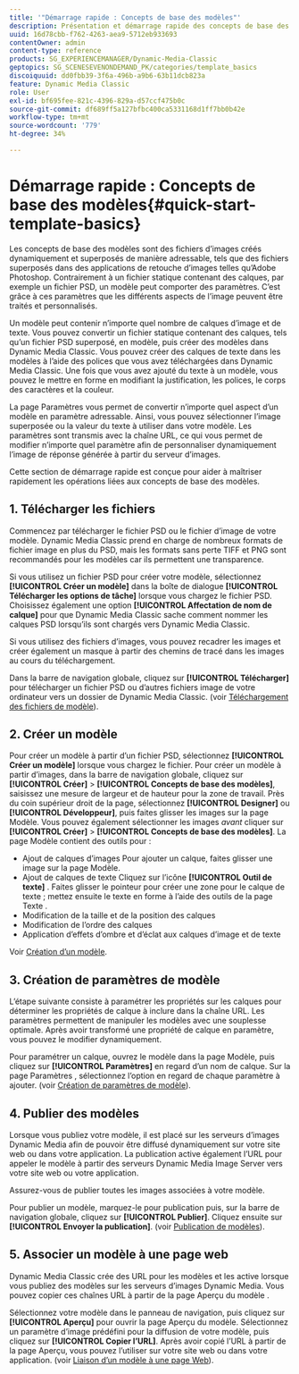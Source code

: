 ```yaml
---
title: '"Démarrage rapide : Concepts de base des modèles"'
description: Présentation et démarrage rapide des concepts de base des modèles pour vous aider à démarrer rapidement.
uuid: 16d78cbb-f762-4263-aea9-5712eb933693
contentOwner: admin
content-type: reference
products: SG_EXPERIENCEMANAGER/Dynamic-Media-Classic
geptopics: SG_SCENESEVENONDEMAND_PK/categories/template_basics
discoiquuid: dd0fbb39-3f6a-496b-a9b6-63b11dcb823a
feature: Dynamic Media Classic
role: User
exl-id: bf695fee-821c-4396-829a-d57ccf475b0c
source-git-commit: df689ff5a127bfbc400ca5331168d1ff7bb0b42e
workflow-type: tm+mt
source-wordcount: '779'
ht-degree: 34%

---
```


# Démarrage rapide : Concepts de base des modèles{#quick-start-template-basics}

Les concepts de base des modèles sont des fichiers d’images créés dynamiquement et superposés de manière adressable, tels que des fichiers superposés dans des applications de retouche d’images telles qu’Adobe Photoshop. Contrairement à un fichier statique contenant des calques, par exemple un fichier PSD, un modèle peut comporter des paramètres. C’est grâce à ces paramètres que les différents aspects de l’image peuvent être traités et personnalisés.

Un modèle peut contenir n’importe quel nombre de calques d’image et de texte. Vous pouvez convertir un fichier statique contenant des calques, tels qu’un fichier PSD superposé, en modèle, puis créer des modèles dans Dynamic Media Classic. Vous pouvez créer des calques de texte dans les modèles à l’aide des polices que vous avez téléchargées dans Dynamic Media Classic. Une fois que vous avez ajouté du texte à un modèle, vous pouvez le mettre en forme en modifiant la justification, les polices, le corps des caractères et la couleur.

La page Paramètres vous permet de convertir n’importe quel aspect d’un modèle en paramètre adressable. Ainsi, vous pouvez sélectionner l’image superposée ou la valeur du texte à utiliser dans votre modèle. Les paramètres sont transmis avec la chaîne URL, ce qui vous permet de modifier n’importe quel paramètre afin de personnaliser dynamiquement l’image de réponse générée à partir du serveur d’images.

Cette section de démarrage rapide est conçue pour aider à maîtriser rapidement les opérations liées aux concepts de base des modèles. 

## 1. Télécharger les fichiers

Commencez par télécharger le fichier PSD ou le fichier d’image de votre modèle. Dynamic Media Classic prend en charge de nombreux formats de fichier image en plus du PSD, mais les formats sans perte TIFF et PNG sont recommandés pour les modèles car ils permettent une transparence.

Si vous utilisez un fichier PSD pour créer votre modèle, sélectionnez **[!UICONTROL Créer un modèle]** dans la boîte de dialogue **[!UICONTROL Télécharger les options de tâche]** lorsque vous chargez le fichier PSD. Choisissez également une option **[!UICONTROL Affectation de nom de calque]** pour que Dynamic Media Classic sache comment nommer les calques PSD lorsqu’ils sont chargés vers Dynamic Media Classic.

Si vous utilisez des fichiers d’images, vous pouvez recadrer les images et créer également un masque à partir des chemins de tracé dans les images au cours du téléchargement.

Dans la barre de navigation globale, cliquez sur **[!UICONTROL Télécharger]** pour télécharger un fichier PSD ou d’autres fichiers image de votre ordinateur vers un dossier de Dynamic Media Classic. (voir [Téléchargement des fichiers de modèle](uploading-template-files.md#uploading_template_files)).

## 2. Créer un modèle

Pour créer un modèle à partir d’un fichier PSD, sélectionnez **[!UICONTROL Créer un modèle]** lorsque vous chargez le fichier. Pour créer un modèle à partir d’images, dans la barre de navigation globale, cliquez sur **[!UICONTROL Créer]** > **[!UICONTROL Concepts de base des modèles]**, saisissez une mesure de largeur et de hauteur pour la zone de travail. Près du coin supérieur droit de la page, sélectionnez **[!UICONTROL Designer]** ou **[!UICONTROL Développeur]**, puis faites glisser les images sur la page Modèle. Vous pouvez également sélectionner les images *avant* cliquer sur **[!UICONTROL Créer]** > **[!UICONTROL Concepts de base des modèles]**. La page Modèle contient des outils pour :

* Ajout de calques d’images Pour ajouter un calque, faites glisser une image sur la page Modèle.
* Ajout de calques de texte Cliquez sur l’icône **[!UICONTROL Outil de texte]** . Faites glisser le pointeur pour créer une zone pour le calque de texte ; mettez ensuite le texte en forme à l’aide des outils de la page Texte .
* Modification de la taille et de la position des calques
* Modification de l’ordre des calques
* Application d’effets d’ombre et d’éclat aux calques d’image et de texte 

Voir [Création d’un modèle](creating-template.md#creating_a_template).

## 3. Création de paramètres de modèle

L’étape suivante consiste à paramétrer les propriétés sur les calques pour déterminer les propriétés de calque à inclure dans la chaîne URL. Les paramètres permettent de manipuler les modèles avec une souplesse optimale. Après avoir transformé une propriété de calque en paramètre, vous pouvez le modifier dynamiquement.

Pour paramétrer un calque, ouvrez le modèle dans la page Modèle, puis cliquez sur **[!UICONTROL Paramètres]** en regard d’un nom de calque. Sur la page Paramètres , sélectionnez l’option en regard de chaque paramètre à ajouter. (voir [Création de paramètres de modèle](creating-template-parameters.md#creating_template_parameters)).

## 4. Publier des modèles

Lorsque vous publiez votre modèle, il est placé sur les serveurs d’images Dynamic Media afin de pouvoir être diffusé dynamiquement sur votre site web ou dans votre application. La publication active également l’URL pour appeler le modèle à partir des serveurs Dynamic Media Image Server vers votre site web ou votre application.

Assurez-vous de publier toutes les images associées à votre modèle.

Pour publier un modèle, marquez-le pour publication puis, sur la barre de navigation globale, cliquez sur **[!UICONTROL Publier]**. Cliquez ensuite sur **[!UICONTROL Envoyer la publication]**. (voir [Publication de modèles](publishing-templates.md#publishing_templates)).

## 5. Associer un modèle à une page web

Dynamic Media Classic crée des URL pour les modèles et les active lorsque vous publiez des modèles sur les serveurs d’images Dynamic Media. Vous pouvez copier ces chaînes URL à partir de la page Aperçu du modèle .

Sélectionnez votre modèle dans le panneau de navigation, puis cliquez sur **[!UICONTROL Aperçu]** pour ouvrir la page Aperçu du modèle. Sélectionnez un paramètre d’image prédéfini pour la diffusion de votre modèle, puis cliquez sur **[!UICONTROL Copier l’URL]**. Après avoir copié l’URL à partir de la page Aperçu, vous pouvez l’utiliser sur votre site web ou dans votre application. (voir [Liaison d’un modèle à une page Web](linking-template-web-page.md#linking_a_template_to_a_web_page)).
